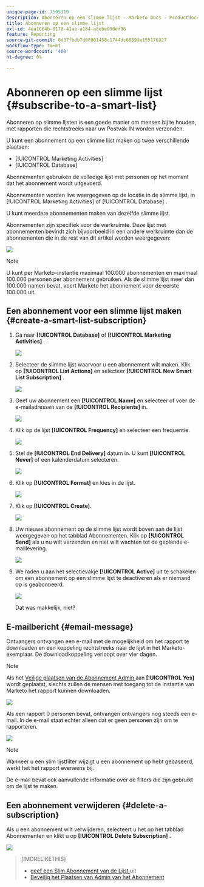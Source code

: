 ```yaml
---
unique-page-id: 7505310
description: Abonneren op een slimme lijst - Marketo Docs - Productdocumentatie
title: Abonneren op een slimme lijst
exl-id: 4ea1664b-8178-41ae-a184-a8ebe090ef96
feature: Reporting
source-git-commit: 0d37fbdb7d08901458c1744dc68893e155176327
workflow-type: tm+mt
source-wordcount: '400'
ht-degree: 0%

---
```


# Abonneren op een slimme lijst {#subscribe-to-a-smart-list}

Abonneren op slimme lijsten is een goede manier om mensen bij te houden, met rapporten die rechtstreeks naar uw Postvak IN worden verzonden.

U kunt een abonnement op een slimme lijst maken op twee verschillende plaatsen:

* [!UICONTROL Marketing Activities]
* [!UICONTROL Database]

Abonnementen gebruiken de volledige lijst met personen op het moment dat het abonnement wordt uitgevoerd.

Abonnementen worden live weergegeven op de locatie in de slimme lijst, in [!UICONTROL Marketing Activities] of [!UICONTROL Database] .

U kunt meerdere abonnementen maken van dezelfde slimme lijst.

Abonnementen zijn specifiek voor de werkruimte. Deze lijst met abonnementen bevindt zich bijvoorbeeld in een andere werkruimte dan de abonnementen die in de rest van dit artikel worden weergegeven:

![](assets/one.png)

>[!NOTE]
>
>U kunt per Marketo-instantie maximaal 100.000 abonnementen en maximaal 100.000 personen per abonnement gebruiken. Als de slimme lijst meer dan 100.000 namen bevat, voert Marketo het abonnement voor de eerste 100.000 uit.

## Een abonnement voor een slimme lijst maken {#create-a-smart-list-subscription}

1. Ga naar **[!UICONTROL Database]** of **[!UICONTROL Marketing Activities]** .

   ![](assets/db.png)

1. Selecteer de slimme lijst waarvoor u een abonnement wilt maken. Klik op **[!UICONTROL List Actions]** en selecteer **[!UICONTROL New Smart List Subscription]** .

   ![](assets/three.png)

1. Geef uw abonnement een **[!UICONTROL Name]** en selecteer of voer de e-mailadressen van de **[!UICONTROL Recipients]** in.

   ![](assets/image2015-9-14-13-3a18-3a38.png)

1. Klik op de lijst **[!UICONTROL Frequency]** en selecteer een frequentie.

   ![](assets/image2015-9-14-13-3a21-3a21.png)

1. Stel de **[!UICONTROL End Delivery]** datum in. U kunt **[!UICONTROL Never]** of een kalenderdatum selecteren.

   ![](assets/image2015-9-14-13-3a23-3a37.png)

1. Klik op **[!UICONTROL Format]** en kies in de lijst.

   ![](assets/image2015-9-14-13-3a25-3a25.png)

1. Klik op **[!UICONTROL Create]**.

   ![](assets/image2015-9-11-15-3a58-3a4.png)

1. Uw nieuwe abonnement op de slimme lijst wordt boven aan de lijst weergegeven op het tabblad Abonnementen. Klik op **[!UICONTROL Send]** als u nu wilt verzenden en niet wilt wachten tot de geplande e-maillevering.

   ![](assets/eight.png)

1. We raden u aan het selectievakje **[!UICONTROL Active]** uit te schakelen om een abonnement op een slimme lijst te deactiveren als er niemand op is geabonneerd.

   ![](assets/nine.png)

   Dat was makkelijk, niet?

## E-mailbericht {#email-message}

Ontvangers ontvangen een e-mail met de mogelijkheid om het rapport te downloaden en een koppeling rechtstreeks naar de lijst in het Marketo-exemplaar. De downloadkoppeling verloopt over vier dagen.

>[!NOTE]
>
>Als het [ Veilige plaatsen van de Abonnement Admin ](/help/marketo/product-docs/reporting/basic-reporting/report-subscriptions/secure-the-subscription-admin-setting.md) aan **[!UICONTROL Yes]** wordt geplaatst, slechts zullen de mensen met toegang tot de instantie van Marketo het rapport kunnen downloaden.

![](assets/image2015-4-17-15-3a46-3a47.png)

Als een rapport 0 personen bevat, ontvangen ontvangers nog steeds een e-mail. In de e-mail staat echter alleen dat er geen personen zijn om te rapporteren.

![](assets/image2015-4-17-16-3a11-3a8.png)

>[!NOTE]
>
>Wanneer u een slim lijstfilter wijzigt u een abonnement op hebt gebaseerd, werkt het het rapport eveneens bij.

De e-mail bevat ook aanvullende informatie over de filters die zijn gebruikt om de lijst te maken.

## Een abonnement verwijderen {#delete-a-subscription}

Als u een abonnement wilt verwijderen, selecteert u het op het tabblad Abonnementen en klikt u op **[!UICONTROL Delete Subscription]** .

![](assets/twelve.png)

>[!MORELIKETHIS]
>
>* [ geef een Slim Abonnement van de Lijst ](/help/marketo/product-docs/reporting/basic-reporting/report-subscriptions/edit-a-smart-list-subscription.md) uit
>* [ Beveilig het Plaatsen van Admin van het Abonnement ](/help/marketo/product-docs/reporting/basic-reporting/report-subscriptions/secure-the-subscription-admin-setting.md)
